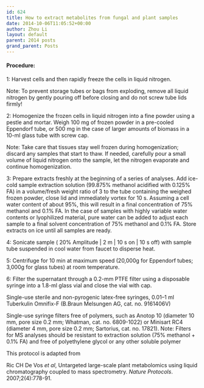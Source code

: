 ```yaml
---
id: 624
title: How to extract metabolites from fungal and plant samples
date: 2014-10-06T11:05:52+00:00
author: Zhou Li
layout: default
parent: 2014 posts
grand_parent: Posts
---
```

#### Procedure:

1: Harvest cells and then rapidly freeze the cells in liquid nitrogen.

Note: To prevent storage tubes or bags from exploding, remove all liquid nitrogen by gently pouring off before closing and do not screw tube lids firmly!

2: Homogenize the frozen cells in liquid nitrogen into a fine powder using a pestle and mortar. Weigh 100 mg of frozen powder in a pre-cooled Eppendorf tube, or 500 mg in the case of larger amounts of biomass in a 10-ml glass tube with screw cap.

Note: Take care that tissues stay well frozen during homogenization; discard any samples that start to thaw. If needed, carefully pour a small volume of liquid nitrogen onto the sample, let the nitrogen evaporate and continue homogenization.

3: Prepare extracts freshly at the beginning of a series of analyses. Add ice-cold sample extraction solution (99.875% methanol acidified with 0.125% FA) in a volume/fresh weight ratio of 3 to the tube containing the weighed frozen powder, close lid and immediately vortex for 10 s. Assuming a cell water content of about 95%, this will result in a final concentration of 75% methanol and 0.1% FA. In the case of samples with highly variable water contents or lyophilized material, pure water can be added to adjust each sample to a final solvent concentration of 75% methanol and 0.1% FA. Store extracts on ice until all samples are ready.

4: Sonicate sample ( 20% Amplitude | 2 m | 10 s on | 10 s off) with sample tube suspended in cool water from faucet to disperse heat.

5: Centrifuge for 10 min at maximum speed (20,000g for Eppendorf tubes; 3,000g for glass tubes) at room temperature.

6: Filter the supernatant through a 0.2-mm PTFE filter using a disposable syringe into a 1.8-ml glass vial and close the vial with cap.

Single-use sterile and non-pyrogenic latex-free syringes, 0.01–1 ml Tuberkulin Omnifix-F (B.Braun Melsungen AG, cat. no. 9161406V)

Single-use syringe filters free of polymers, such as Anotop 10 (diameter 10 mm, pore size 0.2 mm; Whatman, cat. no. 6809-1022) or Minisart RC4 (diameter 4 mm, pore size 0.2 mm; Sartorius, cat. no. 17821). Note: Filters for MS analyses should be resistant to extraction solution (75% methanol + 0.1% FA) and free of polyethylene glycol or any other soluble polymer

This protocol is adapted from

<div>
  <p>
    Ric CH De Vos <em>et al</em>, Untargeted large-scale plant metabolomics using liquid chromatography coupled to mass spectrometry.<em> Nature Protocols</em>.  2007;2(4):778-91.
  </p>
</div>

<div>
</div>